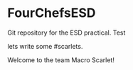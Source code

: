 # FourChefsESD
Git repository for the ESD practical.
Test

lets write some #scarlets.  

Welcome to the team Macro Scarlet!
